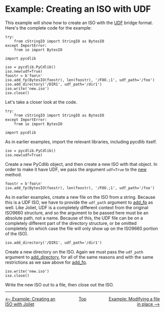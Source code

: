 # Example: Creating an ISO with UDF
This example will show how to create an ISO with the [UDF](standards.md#udf) bridge format.  Here's the complete code for the example:

```
try:
    from cStringIO import StringIO as BytesIO
except ImportError:
    from io import BytesIO

import pycdlib

iso = pycdlib.PyCdlib()
iso.new(udf=True)
foostr = b'foo\n'
iso.add_fp(BytesIO(foostr), len(foostr), '/FOO.;1', udf_path='/foo')
iso.add_directory('/DIR1', udf_path='/dir1')
iso.write('new.iso')
iso.close()
```

Let's take a closer look at the code.

```
try:
    from cStringIO import StringIO as BytesIO
except ImportError:
    from io import BytesIO

import pycdlib
```

As in earlier examples, import the relevant libraries, including pycdlib itself.

```
iso = pycdlib.PyCdlib()
iso.new(udf=True)
```

Create a new PyCdlib object, and then create a new ISO with that object.  In order to make it have UDF, we pass the argument `udf=True` to the [new](pycdlib-api.html#PyCdlib-new) method.

```
foostr = b'foo\n'
iso.add_fp(BytesIO(foostr), len(foostr), '/FOO.;1', udf_path='/foo')
```

As in earlier examples, create a new file on the ISO from a string.  Because this is a UDF ISO, we have to provide the `udf_path` argument to [add_fp](pycdlib-api.html#PyCdlib-add_fp) as well.  Like Joliet, UDF is a completely different context from the original ISO9660 structure, and so the argument to be passed here must be an absolute path, not a name.  Because of this, the UDF file can be on a completely different part of the directory structure, or be omitted completely (in which case the file will only show up on the ISO9660 portion of the ISO).

```
iso.add_directory('/DIR1', udf_path='/dir1')
```

Create a new directory on the ISO.  Again we must pass the `udf_path` argument to [add_directory](pycdlib-api.html#PyCdlib-add_directory), for all of the same reasons and with the same restrictions as we saw above for [add_fp](pycdlib-api.html#PyCdlib-add_fp).

```
iso.write('new.iso')
iso.close()
```

Write the new ISO out to a file, then close out the ISO.

---

<div style="width: 100%; display: table;">
  <div style="display: table-row;">
    <div style="width: 33%; display: table-cell; text-align: left;">
      <a href="example-creating-joliet-iso.html"><-- Example: Creating an ISO with Joliet</a>
    </div>
    <div style="width: 33%; display: table-cell; text-align: center;">
      <a href="https://clalancette.github.io/pycdlib/">Top</a>
    </div>
    <div style="width: 33%; display: table-cell; text-align: right;">
      <a href="example-modifying-file-in-place.html">Example: Modifying a file in place --></a>
    </div>
</div>
